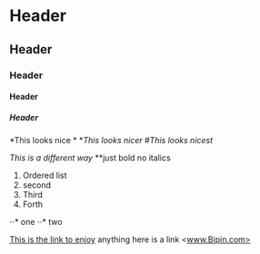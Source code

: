 # Header
## Header
### Header
#### Header
##### Header

*This looks nice *
**This looks nicer*
#*This looks nicest*

_This is a different way_
**just bold no italics

1. Ordered list
2. second
3. Third
4. Forth

⋅⋅* one
⋅⋅* two


[This is the link to enjoy](https://www.youtube.com/watch?v=HA6nSQawROM)
anything here is a link <www.Bipin.com>

